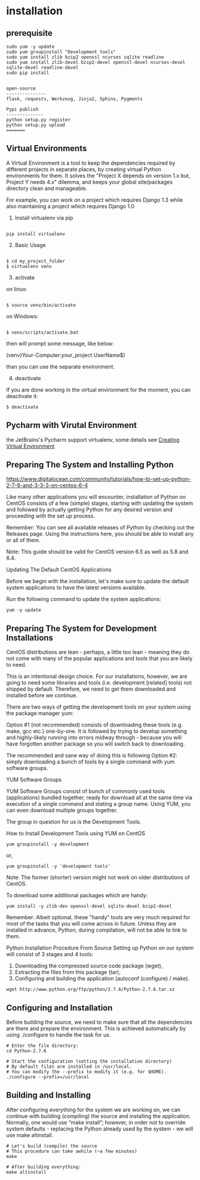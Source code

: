 installation
===========

prerequisite
--------------

```shell
sudo yum -y update
sudo yum groupinstall "Development tools"
sudo yum install zlib bzip2 openssl ncurses sqlite readline
sudo yum install zlib-devel bzip2-devel openssl-devel ncurses-devel sqlite-devel readline-devel
sudo pip install 


open-source
---------------
flask, requests, Werkzeug, Jinja2, Sphinx, Pygments

Pypi publish
--------------
python setup.py register
python setup.py upload
=======
```

Virtual Environments
------------------------
A Virtual Environment is a tool to keep the dependencies required by different projects in separate places, 
by creating virtual Python environments for them. It solves the "Project X depends on version 1.x but, Project Y needs 4.x" dilemma,
and keeps your global site/packages directory clean and manageable.

For example, you can work on a project which requires Django 1.3 while also maintaining a project which requires Django 1.0

1. Install virtualenv via pip

```shell

pip install virtualenv

```

2. Basic Usage

```shell

$ cd my_project_folder
$ virtualenv venv

```

3. activate

on linux:

```shell

$ source venv/bin/activate

```

on Windows:

```shell

$ venv/scripts/activate.bat

```

then will prompt some message, like below:

(venv)Your-Computer:your_project UserName$)

than you can use the separate environment.

4. deactivate

If you are done working in the virtual environment for the moment, you can deactivate it:

```shell
$ deactivate
```

Pycharm with Virutal Environment
--------------------------------------

the JetBrains's Pycharm support virtualenv, some details see [Creating Virtual Environment](https://www.jetbrains.com/pycharm/help/creating-virtual-environment.html)


Preparing The System and Installing Python
-------------------------------
https://www.digitalocean.com/community/tutorials/how-to-set-up-python-2-7-6-and-3-3-3-on-centos-6-4


Like many other applications you will encounter, installation of Python on CentOS consists of a few (simple) stages, starting with updating the system and followed by actually getting Python for any desired version and proceeding with the set up process.

Remember: You can see all available releases of Python by checking out the Releases page. Using the instructions here, you should be able to install any or all of them.

Note: This guide should be valid for CentOS version 6.5 as well as 5.8 and 6.4.

Updating The Default CentOS Applications

Before we begin with the installation, let's make sure to update the default system applications to have the latest versions available.

Run the following command to update the system applications:

```shell
yum -y update
```

Preparing The System for Development Installations
------------------------------
CentOS distributions are lean - perhaps, a little too lean - meaning they do not come with many of the popular applications and tools that you are likely to need.

This is an intentional design choice. For our installations, however, we are going to need some libraries and tools (i.e. development [related] tools) not shipped by default. Therefore, we need to get them downloaded and installed before we continue.

There are two ways of getting the development tools on your system using the package manager yum:

Option #1 (not recommended) consists of downloading these tools (e.g. make, gcc etc.) one-by-one. It is followed by trying to develop something and highly-likely running into errors midway through - because you will have forgotten another package so you will switch back to downloading.

The recommended and sane way of doing this is following Option #2: simply downloading a bunch of tools by a single command with yum software groups.


YUM Software Groups

YUM Software Groups consist of bunch of commonly used tools (applications) bundled together, ready for download all at the same time via execution of a single command and stating a group name. Using YUM, you can even download multiple groups together.

The group in question for us is the Development Tools.

How to Install Development Tools using YUM on CentOS

```shell
yum groupinstall -y development
```

or,

```shell
yum groupinstall -y 'development tools'
```

Note: The former (shorter) version might not work on older distributions of CentOS.

To download some additional packages which are handy:

```shell
yum install -y zlib-dev openssl-devel sqlite-devel bzip2-devel

```

Remember: Albeit optional, these "handy" tools are very much required for most of the tasks that you will come across in future. Unless they are installed in advance, Python, during compilation, will not be able to link to them.

Python Installation Procedure From Source
Setting up Python on our system will consist of 3 stages and 4 tools:

1. Downloading the compressed source code package (wget),
2. Extracting the files from this package (tar),
3. Configuring and building the application (autoconf (configure) / make).


```shell
wget http://www.python.org/ftp/python/2.7.6/Python-2.7.6.tar.xz

```


Configuring and Installation
----------------------------------
Before building the source, we need to make sure that all the dependencies are there and prepare the environment. This is achieved automatically by using ./configure to handle the task for us.

```shell
# Enter the file directory:
cd Python-2.7.6

# Start the configuration (setting the installation directory)
# By default files are installed in /usr/local.
# You can modify the --prefix to modify it (e.g. for $HOME).
./configure --prefix=/usr/local    
```

Building and Installing
-------------------------------
After configuring everything for the system we are working on, we can continue with building (compiling) the source and installing the application. Normally, one would use “make install”; however, in order not to override system defaults - replacing the Python already used by the system - we will use make altinstall.

```shell
# Let's build (compile) the source
# This procedure can take awhile (~a few minutes)
make

# After building everything:
make altinstall

```

